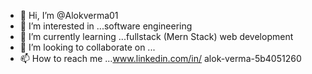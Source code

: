 - 👋 Hi, I’m @Alokverma01
- 👀 I’m interested in ...software engineering
- 🌱 I’m currently learning ...fullstack (Mern Stack) web development
- 💞️ I’m looking to collaborate on ...
- 📫 How to reach me ...www.linkedin.com/in/
alok-verma-5b4051260



<!---
Alokverma01/Alokverma01 is a ✨ special ✨ repository because its `README.md` (this file) appears on your GitHub profile.
You can click the Preview link to take a look at your changes.
--->
